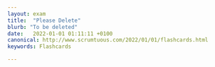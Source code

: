 ```yaml
---
layout: exam
title:  "Please Delete"
blurb: "To be deleted"
date:   2022-01-01 01:11:11 +0100
canonical: http://www.scrumtuous.com/2022/01/01/flashcards.html
keywords: Flashcards

---
```




<div id="root" data-name="Exam Five" data-param='{ "quid" : { "$in" : [154, 117, 37, 72, 199, 57, 19, 191, 44, 9, 147, 34, 10, 124, 132, 78, 16, 221, 229, 112, 186, 146, 131, 218, 48, 183, 133, 238, 140, 233, 241, 213, 84, 45, 236, 201, 34, 23] } }'></div>



